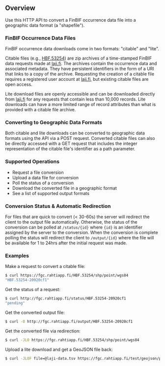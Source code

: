 ## Overview

Use this HTTP API to convert a FinBIF occurrence data file into a geographic
data format (a "shapefile").

### **FinBIF Occurrence Data Files**

FinBIF occurrence data downloads come in two formats: "citable" and "lite".

Citable files (e.g., [HBF.53254](https://tun.fi/HBF.53254)) are zip archives of
a time-stamped FinBIF data requests made at
[laji.fi](https://laji.fi/observation/list). The archives contain the occurrence
data and associated metadata. They have persistent identifiers in the form of a
URI that links to a copy of the archive. Requesting the creation of a citable
file requires a registered user account at [laji.fi](https://laji.fi/#login),
but existing citable files are open access.

Lite download files are openly accessible and can be downloaded directly from
[laji.fi](https://laji.fi/observation/list) for any requests that contain less
than 10,000 records. Lite downloads can have a more limited range of record
attributes than what is provided with a citable file archive.

### **Converting to Geographic Data Formats**

Both citable and lite downloads can be converted to geographic data formats
using the API via a POST request. Converted citable files can also be directly
accessed with a GET request that includes the integer representation of the
citable file's identifier as a path parameter.

### **Supported Operations**

* Request a file conversion
* Upload a data file for conversion 
* Poll the status of a conversion
* Download the converted file in a geographic format
* See a list of supported output formats

### **Conversion Status & Automatic Redirection**

For files that are quick to convert (< 30-60s) the server will redirect the
client to the output file automatically. Otherwise, the status of the conversion
can be polled at `/status/{id}` where `{id}` is an identifier assigned by the
server to the conversion. When the conversion is complete polling the status
will redirect the client to `/output/{id}` where the file will be available
for 1 to 24hrs after the initial request was made.

### **Examples**

Make a request to convert a citable file:

```bash
$ curl https://fgc.rahtiapp.fi/HBF.53254/shp/point/wgs84
"HBF.53254-20920cf1"
```

Get the status of a request:

```bash
$ curl http://fgc.rahtiapp.fi/status/HBF.53254-20920cf1
"pending"
```

Get the converted output file:

```bash
$ curl -O http://fgc.rahtiapp.fi/output/HBF.53254-20920cf1
```

Get the converted file via redirection:

```bash
$ curl -JLO https://fgc.rahtiapp.fi/HBF.53254/shp/point/wgs84
```

Upload a lite download and get a GeoJSON file back:

```bash
$ curl -JLOF file=@laji-data.tsv https://fgc.rahtiapp.fi/test/geojson/point/kkj
```
